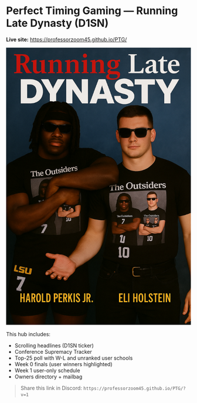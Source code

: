 # Perfect Timing Gaming — Running Late Dynasty (D1SN)

**Live site:** https://professorzoom45.github.io/PTG/

![Preview](Oh.PNG)

This hub includes:
- Scrolling headlines (D1SN ticker)
- Conference Supremacy Tracker
- Top-25 poll with W-L and unranked user schools
- Week 0 finals (user winners highlighted)
- Week 1 user-only schedule
- Owners directory + mailbag

> Share this link in Discord: `https://professorzoom45.github.io/PTG/?v=1`
